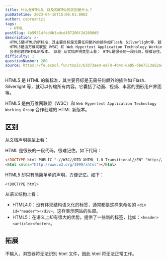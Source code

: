 ```yaml
---
title: 什么是HTML5，以及和HTML的区别是什么？
pubDatetime: 2023-04-16T15:06:01.000Z
author: caorushizi
tags:
  - HTML
postSlug: 4b59314fed4b3adcd487206f2d2600d9
description: >-
  HTML5是HTML的新标准，其主要目标是无需任何额外的插件如Flash、Silverlight等，就可以传输所有内容。它囊括了动画、视频、丰富的图形用户界面等。
  HTML5是由万维网联盟（W3C）和 Web Hypertext Application Technology Working Group
  合作创建的HTML新版本。 区别 从文档声明类型上看： HTML是很长的一段代码，很难记住。如下
difficulty: 1
questionNumber: 280
source: https://fe.ecool.fun/topic/63d73ae0-ea78-4b4c-8a85-6be7513a62a4
---
```


HTML5 是 HTML 的新标准，其主要目标是无需任何额外的插件如 Flash、Silverlight 等，就可以传输所有内容。它囊括了动画、视频、丰富的图形用户界面等。

HTML5 是由万维网联盟（W3C）和 `Web Hypertext Application Technology Working Group` 合作创建的 HTML 新版本。

## 区别

从文档声明类型上看：

HTML 是很长的一段代码，很难记住。如下代码：

```html
<!DOCTYPE html PUBLIC "-//W3C//DTD XHTML 1.0 Transitional//EN" "http://www.w3.org/TR/xhtml1/DTD/xhtml1-transitional.dtd">
<html xmlns="http://www.w3.org/1999/xhtml"></html>
```

HTML5 却只有简简单单的声明，方便记忆。如下：

```
<!DOCTYPE html>
```

从语义结构上看：

- HTML4.0：没有体现结构语义化的标签，通常都是这样来命名的 `<div id="header"></div>`，这样表示网站的头部。
- HTML5：在语义上却有很大的优势。提供了一些新的标签，比如：`<header><article><footer>`。

## 拓展

不输入<!DOCTYPE html>，浏览器将无法识别 html 文件，因此 html 将无法正常工作。
